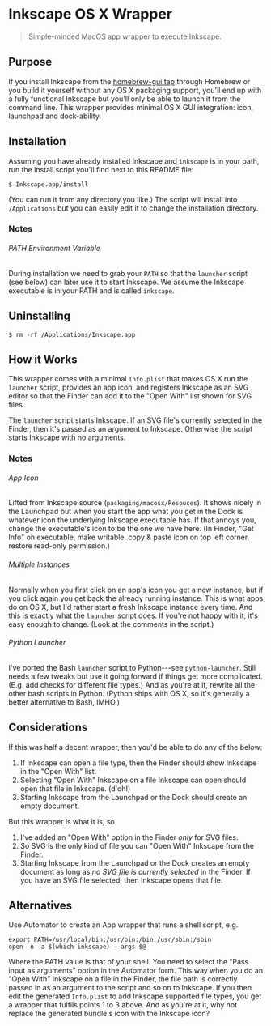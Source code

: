 Inkscape OS X Wrapper
=====================
> Simple-minded MacOS app wrapper to execute Inkscape.


Purpose
-------
If you install Inkscape from the [homebrew-gui tap][ink-formula] through
Homebrew or you build it yourself without any OS X packaging support,
you'll end up with a fully functional Inkscape but you'll only be able
to launch it from the command line. This wrapper provides minimal OS X
GUI integration: icon, launchpad and dock-ability.


Installation
------------
Assuming you have already installed Inkscape and `inkscape` is in your
path, run the install script you'll find next to this README file:

    $ Inkscape.app/install

(You can run it from any directory you like.) The script will install into
`/Applications` but you can easily edit it to change the installation
directory.

### Notes
###### PATH Environment Variable
During installation we need to grab your `PATH` so that the `launcher`
script (see below) can later use it to start Inkscape. We assume the
Inkscape executable is in your PATH and is called `inkscape`.


Uninstalling
------------

    $ rm -rf /Applications/Inkscape.app


How it Works
------------
This wrapper comes with a minimal `Info.plist` that makes OS X run the
`launcher` script, provides an app icon, and registers Inkscape as an
SVG editor so that the Finder can add it to the "Open With" list shown
for SVG files.

The `launcher` script starts Inkscape. If an SVG file's currently selected
in the Finder, then it's passed as an argument to Inkscape. Otherwise the
script starts Inkscape with no arguments.

### Notes

###### App Icon
Lifted from Inkscape source (`packaging/macosx/Resouces`).
It shows nicely in the Launchpad but when you start the app what you get
in the Dock is whatever icon the underlying Inkscape executable has. If
that annoys you, change the executable's icon to be the one we have here.
(In Finder, "Get Info" on executable, make writable, copy & paste icon on
top left corner, restore read-only permission.)

###### Multiple Instances
Normally when you first click on an app's icon you get a new instance, but
if you click again you get back the already running instance. This is what
apps do on OS X, but I'd rather start a fresh Inkscape instance every time.
And this is exactly what the `launcher` script does. If you're not happy
with it, it's easy enough to change. (Look at the comments in the script.)

###### Python Launcher
I've ported the Bash `launcher` script to Python---see `python-launcher`.
Still needs a few tweaks but use it going forward if things get more
complicated. (E.g. add checks for different file types.) And as you're at
it, rewrite all the other bash scripts in Python. (Python ships with OS X,
so it's generally a better alternative to Bash, IMHO.)


Considerations
--------------
If this was half a decent wrapper, then you'd be able to do any of the
below:

1. If Inkscape can open a file type, then the Finder should show Inkscape
in the "Open With" list.
2. Selecting "Open With" Inkscape on a file Inkscape can open should open
that file in Inkscape. (d'oh!)
3. Starting Inkscape from the Launchpad or the Dock should create an empty
document.

But this wrapper is what it is, so

1. I've added an "Open With" option in the Finder *only* for SVG files.
2. So SVG is the only kind of file you can "Open With" Inkscape from the
Finder.
3. Starting Inkscape from the Launchpad or the Dock creates an empty
document as long as *no SVG file is currently selected* in the Finder.
If you have an SVG file selected, then Inkscape opens that file.


Alternatives
------------
Use Automator to create an App wrapper that runs a shell script, e.g.

    export PATH=/usr/local/bin:/usr/bin:/bin:/usr/sbin:/sbin
    open -n -a $(which inkscape) --args $@

Where the PATH value is that of your shell. You need to select the "Pass
input as arguments" option in the Automator form. This way when you do an
"Open With" Inkscape on a file in the Finder, the file path is correctly
passed in as an argument to the script and so on to Inkscape. If you then
edit the generated `Info.plist` to add Inkscape supported file types, you
get a wrapper that fulfils points 1 to 3 above. And as you're at it, why
not replace the generated bundle's icon with the Inkscape icon?




[ink-formula]: https://github.com/Homebrew/homebrew-gui/blob/master/inkscape.rb
    "Inkscape formula from homebrew-gui"
